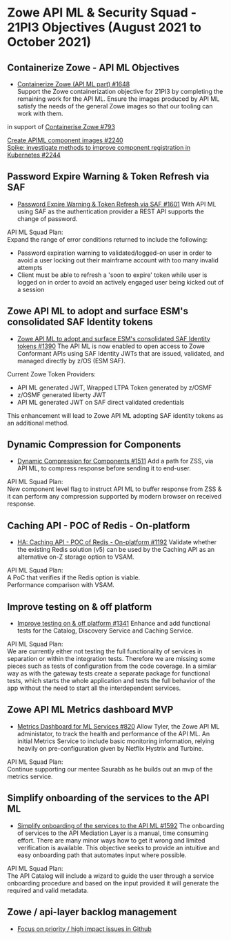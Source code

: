 # Zowe API ML & Security Squad - 21PI3 Objectives (August 2021 to October 2021)


## Containerize Zowe - API ML Objectives

* [Containerize Zowe (API ML part) #1648](https://github.com/zowe/zowe-install-packaging/issues/1648)  
Support the Zowe containerization objective for 21PI3 by completing the remaining work for the API ML. Ensure the images produced by API ML satisfy the needs of the general Zowe images so that our tooling can work with them. 

in support of [Containerise Zowe #793](https://github.com/zowe/zowe-install-packaging/issues/793)

[Create APIML component images #2240](https://github.com/zowe/zowe-install-packaging/issues/2240)  
[Spike: investigate methods to improve component registration in Kubernetes #2244](https://github.com/zowe/zowe-install-packaging/issues/2244)


## Password Expire Warning & Token Refresh via SAF

* [Password Expire Warning & Token Refresh via SAF #1601](https://github.com/zowe/api-layer/issues/1601)
With API ML using SAF as the authentication provider a REST API supports the change of password.  

API ML Squad Plan:  
Expand the range of error conditions returned to include the following:
- Password expiration warning to validated/logged-on user in order to avoid a user locking out their mainframe account with too many invalid attempts
- Client must be able to refresh a 'soon to expire' token while user is logged on in order to avoid an actively engaged user being kicked out of a session


## Zowe API ML to adopt and surface ESM's consolidated SAF Identity tokens

* [Zowe API ML to adopt and surface ESM's consolidated SAF Identity tokens #1390](https://github.com/zowe/api-layer/issues/1390)
The API ML is now enabled to open access to Zowe Conformant APIs using SAF Identity JWTs that are issued, validated, and managed directly by z/OS (ESM SAF).

Current Zowe Token Providers:
- API ML generated JWT, Wrapped LTPA Token generated by z/OSMF
- z/OSMF generated liberty JWT
- API ML generated JWT on SAF direct validated credentials  

This enhancement will lead to Zowe API ML adopting SAF identity tokens as an additional method.


## Dynamic Compression for Components

* [Dynamic Compression for Components #1511](https://github.com/zowe/api-layer/issues/1511)
Add a path for ZSS, via API ML, to compress response before sending it to end-user.

API ML Squad Plan:  
New component level flag to instruct API ML to buffer response from ZSS & it can perform any compression supported by modern browser on received response.


## Caching API - POC of Redis - On-platform

* [HA: Caching API - POC of Redis - On-platform #1192](https://github.com/zowe/api-layer/issues/1192)
Validate whether the existing Redis solution (v5) can be used by the Caching API as an alternative on-Z storage option to VSAM. 

API ML Squad Plan:  
A PoC that verifies if the Redis option is viable.  
Performance comparison with VSAM.


## Improve testing on & off platform

* [Improve testing on & off platform #1341](https://github.com/zowe/api-layer/issues/1341)
Enhance and add functional tests for the Catalog, Discovery Service and Caching Service. 

API ML Squad Plan:  
We are currently either not testing the full functionality of services in separation or within the integration tests. Therefore we are missing some pieces such as tests of configuration from the code coverage. In a similar way as with the gateway tests create a separate package for functional tests, which starts the whole application and tests the full behavior of the app without the need to start all the interdependent services.


## Zowe API ML Metrics dashboard MVP

* [Metrics Dashboard for ML Services #820](https://github.com/zowe/api-layer/issues/820)
Allow Tyler, the Zowe API ML administator, to track the health and performance of the API ML.
An initial Metrics Service to include basic monitoring information, relying heavily on pre-configuration given by Netflix Hystrix and Turbine.

API ML Squad Plan:  
Continue supporting our mentee Saurabh as he builds out an mvp of the metrics service. 


## Simplify onboarding of the services to the API ML

* [Simplify onboarding of the services to the API ML #1592](https://github.com/zowe/api-layer/issues/1592)
The onboarding of services to the API Mediation Layer is a manual, time consuming effort. There are many minor ways how to get it wrong and limited verification is available. This objective seeks to provide an intuitive and easy onboarding path that automates input where possible.

API ML Squad Plan:  
The API Catalog will include a wizard to guide the user through a service onboarding procedure and based on the input provided it will generate the required and valid metadata.


## Zowe / api-layer backlog management

* [Focus on priority / high impact issues in Github](https://github.com/zowe/api-layer/labels/21PI3)
